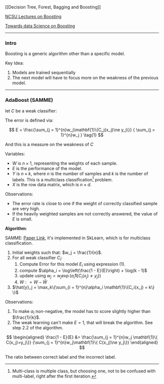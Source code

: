 [[Decision Tree, Forest, Bagging and Boosting]]

[NCSU Lectures on Boosting](https://www4.stat.ncsu.edu/~lu/ST7901/lecture%20notes/2019Lect23-Boosting.pdf)

[Towards data Science on Boosting](https://towardsdatascience.com/boosting-algorithms-explained-d38f56ef3f30)

---
### Intro

Boosting is a generic algorithm other than a specific model. 

Key Idea: 
1. Models are trained sequentially 
2. The next model will have to focus more on the weakness of the previous model. 


---
### **AdaBoost (SAMME)** 

let $C$ be a weak classifier: 

The error is defined via: 

$$
E = \frac{\sum_{j = 1}^{n}w_j\mathbf{1}\{C_j(x_j)\ne y_j\}}
{
    \sum_{j = 1}^{n}w_j
}
\tag{1}
$$

And this is a measure on the weakness of $C$

Variables: 
* $W$ is $n\times 1$, representing the weights of each sample. 
* $E$ is the performance of the model. 
* $Y$ is $n\times k$, where $n$ is the number of samples and $k$ is the number of labels. This is a multiclass classification[^1] problem. 
* $X$ is the row data matrix, which is $n\times d$. 

Observations: 
* The error rate is close to one if the weight of correctly classified sample are very high. 
* If the heavily weighted samples are not correctly answered, the value of $E$ is small. 

**Algorithm**: 

SAMME: [Paper Link](https://web.stanford.edu/~hastie/Papers/samme.pdf), it's implemented in SkLearn, which is for multiclass classification.

1. Initial weights such that: $w_j = \frac{1}{n}$. 
2. For all weak classifier $C_i$: 
   1. Compute Error for this model $E_i$ using expression (1).
   2. compute $\alpha_i = \log\left(\frac{1 - E}{E}\right) + \log(k - 1)$
   3. update using $w_j = w_j\exp(\alpha_i\mathbf{1}\{C_i(x_j)\ne y_j\})$
   4. $W: = W - \bar{W}$
3. $\hat{y}_j = \max_k\{\sum_{i = 1}^{n}\alpha_i \mathbf{1}\{C_i(x_j) = k\} \}$

Observations: 
1. To make $\alpha_i$ non-negative, the model has to score slightly higher than $\frac{1}{k}$. 
2. The weak learning can't make $E = 1$, that will break the algorithm. See step 2.2 of the algorithm.  

$$
\begin{aligned}
    \frac{1 - E}{E} &= 
    \frac{\sum_{j = 1}^{n}w_j \mathbf{1}\{
        C(x_j)=y_j\}}
        {\sum_{j = 1}^{n}w_j\mathbf{1}\{
            C(x_j)\ne y_j\}}
\end{aligned}
$$

The ratio between correct label and the incorrect label. 




[^1]: Multi-class is multiple class, but choosing one, not to be confused with multi-label, right after the first iteration. 